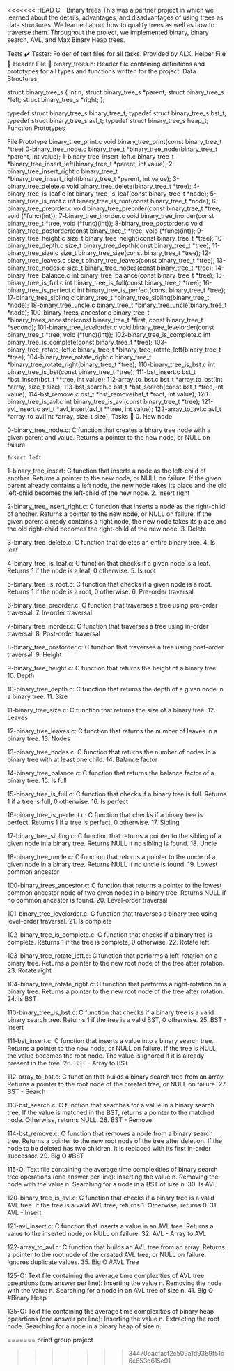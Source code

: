 <<<<<<< HEAD
C - Binary trees This was a partner project in which we learned about the details, advantages, and disadvantages of using trees as data structures. We learned about how to qualify trees as well as how to traverse them. Throughout the project, we implemented binary, binary search, AVL, and Max Binary Heap trees.

Tests ✔️ Tester: Folder of test files for all tasks. Provided by ALX. Helper File 🙌 Header File 📁 binary_trees.h: Header file containing definitions and prototypes for all types and functions written for the project. Data Structures

struct binary_tree_s { int n; struct binary_tree_s *parent; struct binary_tree_s *left; struct binary_tree_s *right; };

typedef struct binary_tree_s binary_tree_t; typedef struct binary_tree_s bst_t; typedef struct binary_tree_s avl_t; typedef struct binary_tree_s heap_t; Function Prototypes

File Prototype binary_tree_print.c void binary_tree_print(const binary_tree_t *tree) 0-binary_tree_node.c binary_tree_t *binary_tree_node(binary_tree_t *parent, int value); 1-binary_tree_insert_left.c binary_tree_t *binary_tree_insert_left(binary_tree_t *parent, int value); 2-binary_tree_insert_right.c binary_tree_t *binary_tree_insert_right(binary_tree_t *parent, int value); 3-binary_tree_delete.c void binary_tree_delete(binary_tree_t *tree); 4-binary_tree_is_leaf.c int binary_tree_is_leaf(const binary_tree_t *node); 5-binary_tree_is_root.c int binary_tree_is_root(const binary_tree_t *node); 6-binary_tree_preorder.c void binary_tree_preorder(const binary_tree_t *tree, void (*func)(int)); 7-binary_tree_inorder.c void binary_tree_inorder(const binary_tree_t *tree, void (*func)(int)); 8-binary_tree_postorder.c void binary_tree_postorder(const binary_tree_t *tree, void (*func)(int)); 9-binary_tree_height.c size_t binary_tree_height(const binary_tree_t *tree); 10-binary_tree_depth.c size_t binary_tree_depth(const binary_tree_t *tree); 11-binary_tree_size.c size_t binary_tree_size(const binary_tree_t *tree); 12-binary_tree_leaves.c size_t binary_tree_leaves(const binary_tree_t *tree); 13-binary_tree_nodes.c size_t binary_tree_nodes(const binary_tree_t *tree); 14-binary_tree_balance.c int binary_tree_balance(const binary_tree_t *tree); 15-binary_tree_is_full.c int binary_tree_is_full(const binary_tree_t *tree); 16-binary_tree_is_perfect.c int binary_tree_is_perfect(const binary_tree_t *tree); 17-binary_tree_sibling.c binary_tree_t *binary_tree_sibling(binary_tree_t *node); 18-binary_tree_uncle.c binary_tree_t *binary_tree_uncle(binary_tree_t *node); 100-binary_trees_ancestor.c binary_tree_t *binary_trees_ancestor(const binary_tree_t *first, const binary_tree_t *second); 101-binary_tree_levelorder.c void binary_tree_levelorder(const binary_tree_t *tree, void (*func)(int)); 102-binary_tree_is_complete.c int binary_tree_is_complete(const binary_tree_t *tree); 103-binary_tree_rotate_left.c binary_tree_t *binary_tree_rotate_left(binary_tree_t *tree); 104-binary_tree_rotate_right.c binary_tree_t *binary_tree_rotate_right(binary_tree_t *tree); 110-binary_tree_is_bst.c int binary_tree_is_bst(const binary_tree_t *tree); 111-bst_insert.c bst_t *bst_insert(bst_t **tree, int value); 112-array_to_bst.c bst_t *array_to_bst(int *array, size_t size); 113-bst_search.c bst_t *bst_search(const bst_t *tree, int value); 114-bst_remove.c bst_t *bst_remove(bst_t *root, int value); 120-binary_tree_is_avl.c int binary_tree_is_avl(const binary_tree_t *tree); 121-avl_insert.c avl_t *avl_insert(avl_t **tree, int value); 122-array_to_avl.c avl_t *array_to_avl(int *array, size_t size); Tasks 📃 0. New node

0-binary_tree_node.c: C function that creates a binary tree node with a given parent and value. Returns a pointer to the new node, or NULL on failure.

    Insert left

1-binary_tree_insert: C function that inserts a node as the left-child of another. Returns a pointer to the new node, or NULL on failure. If the given parent already contains a left node, the new node takes its place and the old left-child becomes the left-child of the new node. 2. Insert right

2-binary_tree_insert_right.c: C function that inserts a node as the right-child of another. Returns a pointer to the new node, or NULL on failure. If the given parent already contains a right node, the new node takes its place and the old right-child becomes the right-child of the new node. 3. Delete

3-binary_tree_delete.c: C function that deletes an entire binary tree. 4. Is leaf

4-binary_tree_is_leaf.c: C function that checks if a given node is a leaf. Returns 1 if the node is a leaf, 0 otherwise. 5. Is root

5-binary_tree_is_root.c: C function that checks if a given node is a root. Returns 1 if the node is a root, 0 otherwise. 6. Pre-order traversal

6-binary_tree_preorder.c: C function that traverses a tree using pre-order traversal. 7. In-order traversal

7-binary_tree_inorder.c: C function that traverses a tree using in-order traversal. 8. Post-order traversal

8-binary_tree_postorder.c: C function that traverses a tree using post-order traversal. 9. Height

9-binary_tree_height.c: C function that returns the height of a binary tree. 10. Depth

10-binary_tree_depth.c: C function that returns the depth of a given node in a binary tree. 11. Size

11-binary_tree_size.c: C function that returns the size of a binary tree. 12. Leaves

12-binary_tree_leaves.c: C function that returns the number of leaves in a binary tree. 13. Nodes

13-binary_tree_nodes.c: C function that returns the number of nodes in a binary tree with at least one child. 14. Balance factor

14-binary_tree_balance.c: C function that returns the balance factor of a binary tree. 15. Is full

15-binary_tree_is_full.c: C function that checks if a binary tree is full. Returns 1 if a tree is full, 0 otherwise. 16. Is perfect

16-binary_tree_is_perfect.c: C function that checks if a binary tree is perfect. Returns 1 if a tree is perfect, 0 otherwise. 17. Sibling

17-binary_tree_sibling.c: C function that returns a pointer to the sibling of a given node in a binary tree. Returns NULL if no sibling is found. 18. Uncle

18-binary_tree_uncle.c: C function that returns a pointer to the uncle of a given node in a binary tree. Returns NULL if no uncle is found. 19. Lowest common ancestor

100-binary_trees_ancestor.c: C function that returns a pointer to the lowest common ancestor node of two given nodes in a binary tree. Returns NULL if no common ancestor is found. 20. Level-order traversal

101-binary_tree_levelorder.c: C function that traverses a binary tree using level-order traversal. 21. Is complete

102-binary_tree_is_complete.c: C function that checks if a binary tree is complete. Returns 1 if the tree is complete, 0 otherwise. 22. Rotate left

103-binary_tree_rotate_left.c: C function that performs a left-rotation on a binary tree. Returns a pointer to the new root node of the tree after rotation. 23. Rotate right

104-binary_tree_rotate_right.c: C function that performs a right-rotation on a binary tree. Returns a pointer to the new root node of the tree after rotation. 24. Is BST

110-binary_tree_is_bst.c: C function that checks if a binary tree is a valid binary search tree. Returns 1 if the tree is a valid BST, 0 otherwise. 25. BST - Insert

111-bst_insert.c: C function that inserts a value into a binary search tree. Returns a pointer to the new node, or NULL on failure. If the tree is NULL, the value becomes the root node. The value is ignored if it is already present in the tree. 26. BST - Array to BST

112-array_to_bst.c: C function that builds a binary search tree from an array. Returns a pointer to the root node of the created tree, or NULL on failure. 27. BST - Search

113-bst_search.c: C function that searches for a value in a binary search tree. If the value is matched in the BST, returns a pointer to the matched node. Otherwise, returns NULL. 28. BST - Remove

114-bst_remove.c: C function that removes a node from a binary search tree. Returns a pointer to the new root node of the tree after deletion. If the node to be deleted has two children, it is replaced with its first in-order successor. 29. Big O #BST

115-O: Text file containing the average time complexities of binary search tree operations (one answer per line): Inserting the value n. Removing the node with the value n. Searching for a node in a BST of size n. 30. Is AVL

120-binary_tree_is_avl.c: C function that checks if a binary tree is a valid AVL tree. If the tree is a valid AVL tree, returns 1. Otherwise, returns 0. 31. AVL - Insert

121-avl_insert.c: C function that inserts a value in an AVL tree. Returns a value to the inserted node, or NULL on failure. 32. AVL - Array to AVL

122-array_to_avl.c: C function that builds an AVL tree from an array. Returns a pointer to the root node of the created AVL tree, or NULL on failure. Ignores duplicate values. 35. Big O #AVL Tree

125-O: Text file containing the average time complexities of AVL tree opeartions (one answer per line): Inserting the value n. Removing the node with the value n. Searching for a node in an AVL tree of size n. 41. Big O #Binary Heap

135-O: Text file containing the average time complexities of binary heap opeartions (one answer per line): Inserting the value n. Extracting the root node. Searching for a node in a binary heap of size n.

=======
printf group project
>>>>>>> 34470bacfacf2c509a1d9369f51c6e653d615e91
